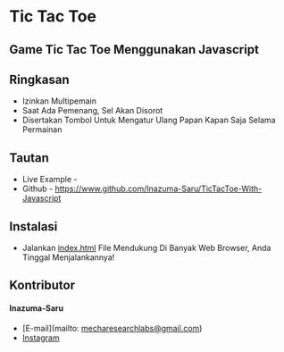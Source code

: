 # Tic Tac Toe
## Game Tic Tac Toe Menggunakan Javascript

## Ringkasan
* Izinkan Multipemain
* Saat Ada Pemenang, Sel Akan Disorot
* Disertakan Tombol Untuk Mengatur Ulang Papan Kapan Saja Selama Permainan

## Tautan

* Live Example - 
* Github - https://www.github.com/Inazuma-Saru/TicTacToe-With-Javascript

## Instalasi

* Jalankan [index.html](  ) File Mendukung Di Banyak Web Browser, Anda Tinggal Menjalankannya!

## Kontributor

#### Inazuma-Saru
* [E-mail](mailto: mecharesearchlabs@gmail.com)
* [Instagram](http://www.instagram.com/_yusakarif)